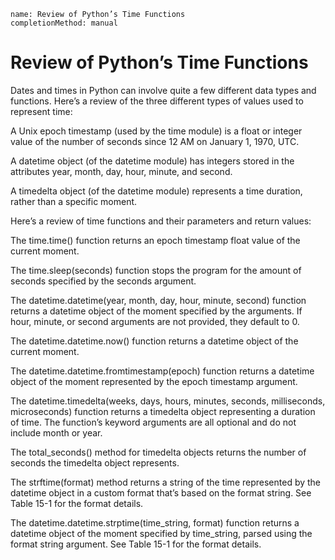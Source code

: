 ```ngMeta
name: Review of Python’s Time Functions
completionMethod: manual
```
# Review of Python’s Time Functions
Dates and times in Python can involve quite a few different data types and functions. Here’s a review of the three different types of values used to represent time:

A Unix epoch timestamp (used by the time module) is a float or integer value of the number of seconds since 12 AM on January 1, 1970, UTC.

A datetime object (of the datetime module) has integers stored in the attributes year, month, day, hour, minute, and second.

A timedelta object (of the datetime module) represents a time duration, rather than a specific moment.

Here’s a review of time functions and their parameters and return values:

The time.time() function returns an epoch timestamp float value of the current moment.

The time.sleep(seconds) function stops the program for the amount of seconds specified by the seconds argument.

The datetime.datetime(year, month, day, hour, minute, second) function returns a datetime object of the moment specified by the arguments. If hour, minute, or second arguments are not provided, they default to 0.

The datetime.datetime.now() function returns a datetime object of the current moment.

The datetime.datetime.fromtimestamp(epoch) function returns a datetime object of the moment represented by the epoch timestamp argument.

The datetime.timedelta(weeks, days, hours, minutes, seconds, milliseconds, microseconds) function returns a timedelta object representing a duration of time. The function’s keyword arguments are all optional and do not include month or year.

The total_seconds() method for timedelta objects returns the number of seconds the timedelta object represents.

The strftime(format) method returns a string of the time represented by the datetime object in a custom format that’s based on the format string. See Table 15-1 for the format details.

The datetime.datetime.strptime(time_string, format) function returns a datetime object of the moment specified by time_string, parsed using the format string argument. See Table 15-1 for the format details.
